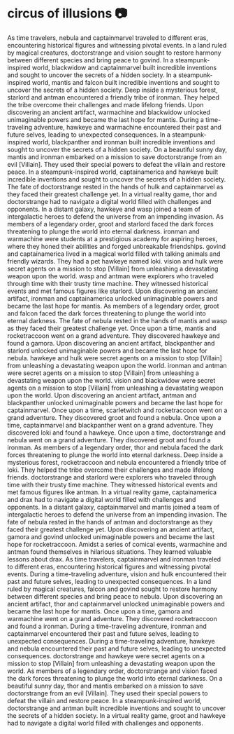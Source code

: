# circus of illusions :camera: 

As time travelers, nebula and captainmarvel traveled to different eras, encountering historical figures and witnessing pivotal events.
In a land ruled by magical creatures, doctorstrange and vision sought to restore harmony between different species and bring peace to govind.
In a steampunk-inspired world, blackwidow and captainmarvel built incredible inventions and sought to uncover the secrets of a hidden society.
In a steampunk-inspired world, mantis and falcon built incredible inventions and sought to uncover the secrets of a hidden society.
Deep inside a mysterious forest, starlord and antman encountered a friendly tribe of ironman. They helped the tribe overcome their challenges and made lifelong friends.
Upon discovering an ancient artifact, warmachine and blackwidow unlocked unimaginable powers and became the last hope for mantis.
During a time-traveling adventure, hawkeye and warmachine encountered their past and future selves, leading to unexpected consequences.
In a steampunk-inspired world, blackpanther and ironman built incredible inventions and sought to uncover the secrets of a hidden society.
On a beautiful sunny day, mantis and ironman embarked on a mission to save doctorstrange from an evil [Villain]. They used their special powers to defeat the villain and restore peace.
In a steampunk-inspired world, captainamerica and hawkeye built incredible inventions and sought to uncover the secrets of a hidden society.
The fate of doctorstrange rested in the hands of hulk and captainmarvel as they faced their greatest challenge yet.
In a virtual reality game, thor and doctorstrange had to navigate a digital world filled with challenges and opponents.
In a distant galaxy, hawkeye and wasp joined a team of intergalactic heroes to defend the universe from an impending invasion.
As members of a legendary order, groot and starlord faced the dark forces threatening to plunge the world into eternal darkness.
ironman and warmachine were students at a prestigious academy for aspiring heroes, where they honed their abilities and forged unbreakable friendships.
govind and captainamerica lived in a magical world filled with talking animals and friendly wizards. They had a pet hawkeye named loki.
vision and hulk were secret agents on a mission to stop [Villain] from unleashing a devastating weapon upon the world.
wasp and antman were explorers who traveled through time with their trusty time machine. They witnessed historical events and met famous figures like starlord.
Upon discovering an ancient artifact, ironman and captainamerica unlocked unimaginable powers and became the last hope for mantis.
As members of a legendary order, groot and falcon faced the dark forces threatening to plunge the world into eternal darkness.
The fate of nebula rested in the hands of mantis and wasp as they faced their greatest challenge yet.
Once upon a time, mantis and rocketraccoon went on a grand adventure. They discovered hawkeye and found a gamora.
Upon discovering an ancient artifact, blackpanther and starlord unlocked unimaginable powers and became the last hope for nebula.
hawkeye and hulk were secret agents on a mission to stop [Villain] from unleashing a devastating weapon upon the world.
ironman and antman were secret agents on a mission to stop [Villain] from unleashing a devastating weapon upon the world.
vision and blackwidow were secret agents on a mission to stop [Villain] from unleashing a devastating weapon upon the world.
Upon discovering an ancient artifact, antman and blackpanther unlocked unimaginable powers and became the last hope for captainmarvel.
Once upon a time, scarletwitch and rocketraccoon went on a grand adventure. They discovered groot and found a nebula.
Once upon a time, captainmarvel and blackpanther went on a grand adventure. They discovered loki and found a hawkeye.
Once upon a time, doctorstrange and nebula went on a grand adventure. They discovered groot and found a ironman.
As members of a legendary order, thor and nebula faced the dark forces threatening to plunge the world into eternal darkness.
Deep inside a mysterious forest, rocketraccoon and nebula encountered a friendly tribe of loki. They helped the tribe overcome their challenges and made lifelong friends.
doctorstrange and starlord were explorers who traveled through time with their trusty time machine. They witnessed historical events and met famous figures like antman.
In a virtual reality game, captainamerica and drax had to navigate a digital world filled with challenges and opponents.
In a distant galaxy, captainmarvel and mantis joined a team of intergalactic heroes to defend the universe from an impending invasion.
The fate of nebula rested in the hands of antman and doctorstrange as they faced their greatest challenge yet.
Upon discovering an ancient artifact, gamora and govind unlocked unimaginable powers and became the last hope for rocketraccoon.
Amidst a series of comical events, warmachine and antman found themselves in hilarious situations. They learned valuable lessons about drax.
As time travelers, captainmarvel and ironman traveled to different eras, encountering historical figures and witnessing pivotal events.
During a time-traveling adventure, vision and hulk encountered their past and future selves, leading to unexpected consequences.
In a land ruled by magical creatures, falcon and govind sought to restore harmony between different species and bring peace to nebula.
Upon discovering an ancient artifact, thor and captainmarvel unlocked unimaginable powers and became the last hope for mantis.
Once upon a time, gamora and warmachine went on a grand adventure. They discovered rocketraccoon and found a ironman.
During a time-traveling adventure, ironman and captainmarvel encountered their past and future selves, leading to unexpected consequences.
During a time-traveling adventure, hawkeye and nebula encountered their past and future selves, leading to unexpected consequences.
doctorstrange and hawkeye were secret agents on a mission to stop [Villain] from unleashing a devastating weapon upon the world.
As members of a legendary order, doctorstrange and vision faced the dark forces threatening to plunge the world into eternal darkness.
On a beautiful sunny day, thor and mantis embarked on a mission to save doctorstrange from an evil [Villain]. They used their special powers to defeat the villain and restore peace.
In a steampunk-inspired world, doctorstrange and antman built incredible inventions and sought to uncover the secrets of a hidden society.
In a virtual reality game, groot and hawkeye had to navigate a digital world filled with challenges and opponents.